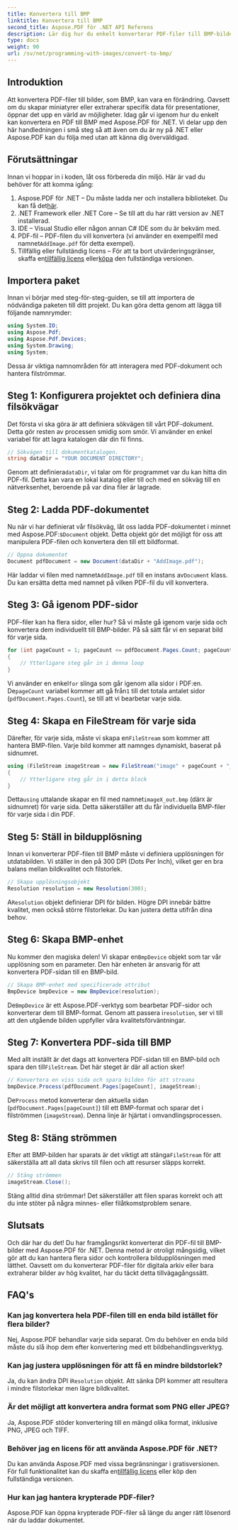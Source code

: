 ```yaml
---
title: Konvertera till BMP
linktitle: Konvertera till BMP
second_title: Aspose.PDF för .NET API Referens
description: Lär dig hur du enkelt konverterar PDF-filer till BMP-bilder med Aspose.PDF för .NET i denna steg-för-steg handledning. Perfekt för .NET-utvecklare.
type: docs
weight: 90
url: /sv/net/programming-with-images/convert-to-bmp/
---
```

## Introduktion

Att konvertera PDF-filer till bilder, som BMP, kan vara en förändring. Oavsett om du skapar miniatyrer eller extraherar specifik data för presentationer, öppnar det upp en värld av möjligheter. Idag går vi igenom hur du enkelt kan konvertera en PDF till BMP med Aspose.PDF för .NET. Vi delar upp den här handledningen i små steg så att även om du är ny på .NET eller Aspose.PDF kan du följa med utan att känna dig överväldigad.

## Förutsättningar

Innan vi hoppar in i koden, låt oss förbereda din miljö. Här är vad du behöver för att komma igång:

1.  Aspose.PDF för .NET – Du måste ladda ner och installera biblioteket. Du kan få det[här](https://releases.aspose.com/pdf/net/).
2. .NET Framework eller .NET Core – Se till att du har rätt version av .NET installerad.
3. IDE – Visual Studio eller någon annan C# IDE som du är bekväm med.
4.  PDF-fil – PDF-filen du vill konvertera (vi använder en exempelfil med namnet`AddImage.pdf` för detta exempel).
5.  Tillfällig eller fullständig licens – För att ta bort utvärderingsgränser, skaffa en[tillfällig licens](https://purchase.aspose.com/temporary-license/) eller[köpa](https://purchase.aspose.com/buy) den fullständiga versionen.

## Importera paket

Innan vi börjar med steg-för-steg-guiden, se till att importera de nödvändiga paketen till ditt projekt. Du kan göra detta genom att lägga till följande namnrymder:

```csharp
using System.IO;
using Aspose.Pdf;
using Aspose.Pdf.Devices;
using System.Drawing;
using System;
```

Dessa är viktiga namnområden för att interagera med PDF-dokument och hantera filströmmar.

## Steg 1: Konfigurera projektet och definiera dina filsökvägar

Det första vi ska göra är att definiera sökvägen till vårt PDF-dokument. Detta gör resten av processen smidig som smör. Vi använder en enkel variabel för att lagra katalogen där din fil finns.


```csharp
// Sökvägen till dokumentkatalogen.
string dataDir = "YOUR DOCUMENT DIRECTORY";
```

 Genom att definiera`dataDir`, vi talar om för programmet var du kan hitta din PDF-fil. Detta kan vara en lokal katalog eller till och med en sökväg till en nätverksenhet, beroende på var dina filer är lagrade.

## Steg 2: Ladda PDF-dokumentet

 Nu när vi har definierat vår filsökväg, låt oss ladda PDF-dokumentet i minnet med Aspose.PDF:s`Document` objekt. Detta objekt gör det möjligt för oss att manipulera PDF-filen och konvertera den till ett bildformat.


```csharp
// Öppna dokumentet
Document pdfDocument = new Document(dataDir + "AddImage.pdf");
```

 Här laddar vi filen med namnet`AddImage.pdf` till en instans av`Document` klass. Du kan ersätta detta med namnet på vilken PDF-fil du vill konvertera.

## Steg 3: Gå igenom PDF-sidor

PDF-filer kan ha flera sidor, eller hur? Så vi måste gå igenom varje sida och konvertera dem individuellt till BMP-bilder. På så sätt får vi en separat bild för varje sida.


```csharp
for (int pageCount = 1; pageCount <= pdfDocument.Pages.Count; pageCount++)
{
    // Ytterligare steg går in i denna loop
}
```

Vi använder en enkel`for` slinga som går igenom alla sidor i PDF:en. De`pageCount` variabel kommer att gå från`1` till det totala antalet sidor (`pdfDocument.Pages.Count`), se till att vi bearbetar varje sida.

## Steg 4: Skapa en FileStream för varje sida

 Därefter, för varje sida, måste vi skapa en`FileStream` som kommer att hantera BMP-filen. Varje bild kommer att namnges dynamiskt, baserat på sidnumret.


```csharp
using (FileStream imageStream = new FileStream("image" + pageCount + "_out" + ".bmp", FileMode.Create))
{
    // Ytterligare steg går in i detta block
}
```

 Detta`using` uttalande skapar en fil med namnet`imageX_out.bmp` (där`X` är sidnumret) för varje sida. Detta säkerställer att du får individuella BMP-filer för varje sida i din PDF.

## Steg 5: Ställ in bildupplösning

Innan vi konverterar PDF-filen till BMP måste vi definiera upplösningen för utdatabilden. Vi ställer in den på 300 DPI (Dots Per Inch), vilket ger en bra balans mellan bildkvalitet och filstorlek.


```csharp
// Skapa upplösningsobjekt
Resolution resolution = new Resolution(300);
```

 A`Resolution` objekt definierar DPI för bilden. Högre DPI innebär bättre kvalitet, men också större filstorlekar. Du kan justera detta utifrån dina behov.

## Steg 6: Skapa BMP-enhet

 Nu kommer den magiska delen! Vi skapar en`BmpDevice` objekt som tar vår upplösning som en parameter. Den här enheten är ansvarig för att konvertera PDF-sidan till en BMP-bild.


```csharp
// Skapa BMP-enhet med specificerade attribut
BmpDevice bmpDevice = new BmpDevice(resolution);
```

 De`BmpDevice` är ett Aspose.PDF-verktyg som bearbetar PDF-sidor och konverterar dem till BMP-format. Genom att passera i`resolution`, ser vi till att den utgående bilden uppfyller våra kvalitetsförväntningar.

## Steg 7: Konvertera PDF-sida till BMP

 Med allt inställt är det dags att konvertera PDF-sidan till en BMP-bild och spara den till`FileStream`. Det här steget är där all action sker!


```csharp
// Konvertera en viss sida och spara bilden för att streama
bmpDevice.Process(pdfDocument.Pages[pageCount], imageStream);
```

 De`Process` metod konverterar den aktuella sidan (`pdfDocument.Pages[pageCount]`) till ett BMP-format och sparar det i filströmmen (`imageStream`). Denna linje är hjärtat i omvandlingsprocessen.

## Steg 8: Stäng strömmen

 Efter att BMP-bilden har sparats är det viktigt att stänga`FileStream` för att säkerställa att all data skrivs till filen och att resurser släpps korrekt.


```csharp
// Stäng strömmen
imageStream.Close();
```

Stäng alltid dina strömmar! Det säkerställer att filen sparas korrekt och att du inte stöter på några minnes- eller filåtkomstproblem senare.

## Slutsats

Och där har du det! Du har framgångsrikt konverterat din PDF-fil till BMP-bilder med Aspose.PDF för .NET. Denna metod är otroligt mångsidig, vilket gör att du kan hantera flera sidor och kontrollera bildupplösningen med lätthet. Oavsett om du konverterar PDF-filer för digitala arkiv eller bara extraherar bilder av hög kvalitet, har du täckt detta tillvägagångssätt.

## FAQ's

### Kan jag konvertera hela PDF-filen till en enda bild istället för flera bilder?
Nej, Aspose.PDF behandlar varje sida separat. Om du behöver en enda bild måste du slå ihop dem efter konvertering med ett bildbehandlingsverktyg.

### Kan jag justera upplösningen för att få en mindre bildstorlek?
 Ja, du kan ändra DPI i`Resolution` objekt. Att sänka DPI kommer att resultera i mindre filstorlekar men lägre bildkvalitet.

### Är det möjligt att konvertera andra format som PNG eller JPEG?
Ja, Aspose.PDF stöder konvertering till en mängd olika format, inklusive PNG, JPEG och TIFF.

### Behöver jag en licens för att använda Aspose.PDF för .NET?
 Du kan använda Aspose.PDF med vissa begränsningar i gratisversionen. För full funktionalitet kan du skaffa en[tillfällig licens](https://purchase.aspose.com/temporary-license/) eller köp den fullständiga versionen.

### Hur kan jag hantera krypterade PDF-filer?
Aspose.PDF kan öppna krypterade PDF-filer så länge du anger rätt lösenord när du laddar dokumentet.